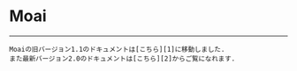 # Moai
-----------------------------------

	Moaiの旧バージョン1.1のドキュメントは[こちら][1]に移動しました.
	また最新バージョン2.0のドキュメントは[こちら][2]からご覧になれます.

[1]: https://mr-moai-2016.github.io/moai1.1/moai_reference.html
[2]: https://mr-moai-2016.github.io/moai2.0/moai_reference.html
